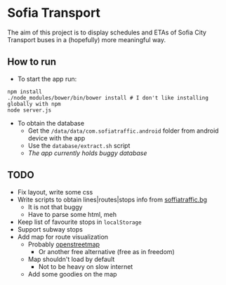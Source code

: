# Sofia Transport
The aim of this project is to display schedules and ETAs of Sofia City Transport buses in a (hopefully) more meaningful way.

## How to run
- To start the app run:

```
npm install
./node_modules/bower/bin/bower install # I don't like installing globally with npm
node server.js
```

- To obtain the database
  - Get the `/data/data/com.sofiatraffic.android` folder from android device with the app
  - Use the `database/extract.sh` script
  - _The app currently holds buggy database_

## TODO
- Fix layout, write some css
- Write scripts to obtain lines|routes|stops info from [soffiatraffic.bg]()
  - It is not that buggy
  - Have to parse some html, meh
- Keep list of favourite stops in `localStorage`
- Support subway stops
- Add map for route visualization
  - Probably [openstreetmap](http://www.openstreetmap.org/)
    - Or another free alternative (free as in freedom)
  - Map shouldn't load by default
    - Not to be heavy on slow internet
  - Add some goodies on the map
